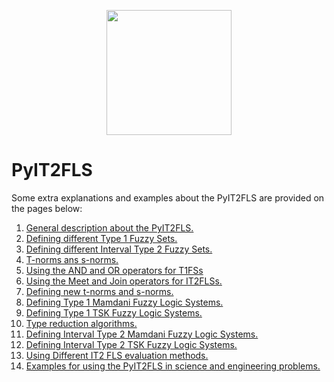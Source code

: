 <p align="center"><img src="https://raw.githubusercontent.com/Haghrah/PyIT2FLS/master/PyIT2FLS_icon.png" width="200"/></p>

# PyIT2FLS
Some extra explanations and examples about the PyIT2FLS are provided on the pages below:

1. [General description about the PyIT2FLS.](https://github.com/Haghrah/PyIT2FLS/blob/master/markdown%20docs/overview.md)
2. [Defining different Type 1 Fuzzy Sets.](https://github.com/Haghrah/PyIT2FLS/blob/master/markdown%20docs/defT1FS.html)
3. [Defining different Interval Type 2 Fuzzy Sets.](https://github.com/Haghrah/PyIT2FLS/blob/master/markdown%20docs/defIT2FS.html)
4. [T-norms ans s-norms.](https://github.com/Haghrah/PyIT2FLS/blob/master/markdown%20docs/Xnorm.html)
5. [Using the AND and OR operators for T1FSs](https://github.com/Haghrah/PyIT2FLS/blob/master/markdown%20docs/T1FSOp.html)
6. [Using the Meet and Join operators for IT2FLSs.](https://github.com/Haghrah/PyIT2FLS/blob/master/markdown%20docs/meetjoin.html)
7. [Defining new t-norms and s-norms.](https://github.com/Haghrah/PyIT2FLS/blob/master/markdown%20docs/defXnorm.html)
8. [Defining Type 1 Mamdani Fuzzy Logic Systems.](https://github.com/Haghrah/PyIT2FLS/blob/master/markdown%20docs/MT1FLS.html)
9. [Defining Type 1 TSK Fuzzy Logic Systems.](https://github.com/Haghrah/PyIT2FLS/blob/master/markdown%20docs/TSKT1FLS.html)
10. [Type reduction algorithms.](https://github.com/Haghrah/PyIT2FLS/blob/master/markdown%20docs/typereduction.html)
11. [Defining Interval Type 2 Mamdani Fuzzy Logic Systems.](https://github.com/Haghrah/PyIT2FLS/blob/master/markdown%20docs/MIT2FLS.html)
12. [Defining Interval Type 2 TSK Fuzzy Logic Systems.](https://github.com/Haghrah/PyIT2FLS/blob/master/markdown%20docs/TSKIT2FLS.html)
13. [Using Different IT2 FLS evaluation methods.](https://github.com/Haghrah/PyIT2FLS/blob/master/markdown%20docs/evalMethods.html)
14. [Examples for using the PyIT2FLS in science and engineering problems.](https://github.com/Haghrah/PyIT2FLS/blob/master/markdown%20docs/examples.html)
